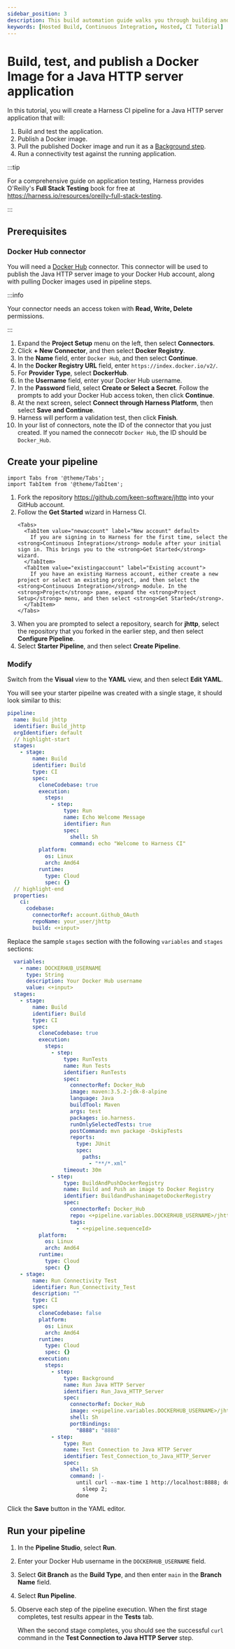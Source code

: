 ```yaml
---
sidebar_position: 3
description: This build automation guide walks you through building and testing a Java HTTP server application in a CI Pipeline
keywords: [Hosted Build, Continuous Integration, Hosted, CI Tutorial]
---
```


# Build, test, and publish a Docker Image for a Java HTTP server application

In this tutorial, you will create a Harness CI pipeline for a Java HTTP server application that will:
1. Build and test the application.
2. Publish a Docker image.
3. Pull the published Docker image and run it as a [Background step](../../docs/continuous-integration/ci-technical-reference/background-step-settings.md).
4. Run a connectivity test against the running application.

:::tip

For a comprehensive guide on application testing, Harness provides O'Reilly's **Full Stack Testing** book for free at https://harness.io/resources/oreilly-full-stack-testing.

:::

## Prerequisites

### Docker Hub connector

You will need a [Docker Hub](https://hub.docker.com/) connector. This connector will be used to publish the Java HTTP server image to your Docker Hub account, along with pulling Docker images used in pipeline steps.

:::info

Your connector needs an access token with **Read, Write, Delete** permissions.

:::

1. Expand the **Project Setup** menu on the left, then select **Connectors**.
2. Click **+ New Connector**, and then select **Docker Registry**.
3. In the **Name** field, enter `Docker Hub`, and then select **Continue**.
4. In the **Docker Registry URL** field, enter `https://index.docker.io/v2/`.
5. For **Provider Type**, select **DockerHub**.
6. In the **Username** field, enter your Docker Hub username.
7. In the **Password** field, select **Create or Select a Secret**. Follow the prompts to add your Docker Hub access token, then click **Continue**.
8. At the next screen, select **Connect through Harness Platform**, then select **Save and Continue**.
9. Harness will perform a validation test, then click **Finish**.
10. In your list of connectors, note the ID of the connector that you just created. If you named the connecotr `Docker Hub`, the ID should be `Docker_Hub`.

## Create your pipeline

```mdx-code-block
import Tabs from '@theme/Tabs';
import TabItem from '@theme/TabItem';
```

1. Fork the repository https://github.com/keen-software/jhttp into your GitHub account.
2. Follow the **Get Started** wizard in Harness CI.
   ```mdx-code-block
   <Tabs>
     <TabItem value="newaccount" label="New account" default>
       If you are signing in to Harness for the first time, select the <strong>Continuous Integration</strong> module after your initial sign in. This brings you to the <strong>Get Started</strong> wizard.
     </TabItem>
     <TabItem value="existingaccount" label="Existing account">
       If you have an existing Harness account, either create a new project or select an existing project, and then select the <strong>Continuous Integration</strong> module. In the <strong>Project</strong> pane, expand the <strong>Project Setup</strong> menu, and then select <strong>Get Started</strong>.
     </TabItem>
   </Tabs>
   ```
3. When you are prompted to select a repository, search for **jhttp**, select the repository that you forked in the earlier step, and then select **Configure Pipeline**. 
4. Select **Starter Pipeline**, and then select **Create Pipeline**.

### Modify

Switch from the **Visual** view to the **YAML** view, and then select **Edit YAML**.

You will see your starter pipeilne was created with a single stage, it should look similar to this:

```yaml
pipeline:
  name: Build jhttp
  identifier: Build_jhttp
  orgIdentifier: default
  // highlight-start
  stages:
    - stage:
        name: Build
        identifier: Build
        type: CI
        spec:
          cloneCodebase: true
          execution:
            steps:
              - step:
                  type: Run
                  name: Echo Welcome Message
                  identifier: Run
                  spec:
                    shell: Sh
                    command: echo "Welcome to Harness CI"
          platform:
            os: Linux
            arch: Amd64
          runtime:
            type: Cloud
            spec: {}
  // highlight-end
  properties:
    ci:
      codebase:
        connectorRef: account.Github_OAuth
        repoName: your_user/jhttp
        build: <+input>
```

Replace the sample `stages` section with the following `variables` and `stages` sections:

```yaml
  variables:
    - name: DOCKERHUB_USERNAME
      type: String
      description: Your Docker Hub username
      value: <+input>
  stages:
    - stage:
        name: Build
        identifier: Build
        type: CI
        spec:
          cloneCodebase: true
          execution:
            steps:
              - step:
                  type: RunTests
                  name: Run Tests
                  identifier: RunTests
                  spec:
                    connectorRef: Docker_Hub
                    image: maven:3.5.2-jdk-8-alpine
                    language: Java
                    buildTool: Maven
                    args: test
                    packages: io.harness.
                    runOnlySelectedTests: true
                    postCommand: mvn package -DskipTests
                    reports:
                      type: JUnit
                      spec:
                        paths:
                          - "**/*.xml"
                  timeout: 30m
              - step:
                  type: BuildAndPushDockerRegistry
                  name: Build and Push an image to Docker Registry
                  identifier: BuildandPushanimagetoDockerRegistry
                  spec:
                    connectorRef: Docker_Hub
                    repo: <+pipeline.variables.DOCKERHUB_USERNAME>/jhttp
                    tags:
                      - <+pipeline.sequenceId>
          platform:
            os: Linux
            arch: Amd64
          runtime:
            type: Cloud
            spec: {}
    - stage:
        name: Run Connectivity Test
        identifier: Run_Connectivity_Test
        description: ""
        type: CI
        spec:
          cloneCodebase: false
          platform:
            os: Linux
            arch: Amd64
          runtime:
            type: Cloud
            spec: {}
          execution:
            steps:
              - step:
                  type: Background
                  name: Run Java HTTP Server
                  identifier: Run_Java_HTTP_Server
                  spec:
                    connectorRef: Docker_Hub
                    image: <+pipeline.variables.DOCKERHUB_USERNAME>/jhttp:<+pipeline.sequenceId>
                    shell: Sh
                    portBindings:
                      "8888": "8888"
              - step:
                  type: Run
                  name: Test Connection to Java HTTP Server
                  identifier: Test_Connection_to_Java_HTTP_Server
                  spec:
                    shell: Sh
                    command: |-
                      until curl --max-time 1 http://localhost:8888; do
                        sleep 2;
                      done
```

Click the **Save** button in the YAML editor.

## Run your pipeline

1. In the **Pipeline Studio**, select **Run**.
2. Enter your Docker Hub username in the `DOCKERHUB_USERNAME` field.
2. Select **Git Branch** as the **Build Type**, and then enter `main` in the **Branch Name** field.
3. Select **Run Pipeline**.
4. Observe each step of the pipeline execution. When the first stage completes, test results appear in the **Tests** tab.

   When the second stage completes, you should see the successful `curl` command in the **Test Connection to Java HTTP Server** step.
